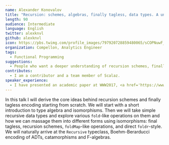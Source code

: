 ```yaml
---
name: Alexander Konovalov
title: "Recursion: schemes, algebras, finally tagless, data types. A unifying vision."
length: 90
audience: Intermediate
language: English
twitter: alexknvl
github: alexknvl
icon: https://pbs.twimg.com/profile_images/797920728859480065/sCOPNuwF_400x400.jpg
organization: Compellon, Analytics Engineer
tags:
  - Functional Programming
suggestions:
  - People who want a deeper understanding of recursion schemes, finally tagless encoding, and type theory in general. People who have achieved intermediate understanding of functional programming in Scala, and want to learn more advanced topics.
contributes:
  - I am a contributor and a team member of Scalaz.
speaker_experience:
  - I have presented an academic paper at WWW2017, <a href='https://www.slideshare.net/AlexanderKonovalov13/learning-event-extractors-from-knowledge-base-revisions'>https://www.slideshare.net/AlexanderKonovalov13/learning-event-extractors-from-knowledge-base-revisions</a> and presented <a href='https://alexknvl.com/docs/scalaz_summit_presentation.pdf'>https://alexknvl.com/docs/scalaz_summit_presentation.pdf</a> at Lambdaconf 2018 but in an informal setting during scalaz summit and without much preparation.
---
```

In this talk I will derive the core ideas behind recursion
schemes and finally tagless encoding starting from scratch.
We will start with a short introduction to type algebra and
isomorphisms. Then we will take simple recursive data types
and explore various `fold`-like operations on them and how we 
can massage them into different forms using isomorphisms: final 
tagless, recursion schemes, `foldMap`-like operations, and direct 
`foldr`-style. We will naturally arrive at the `Recursive` typeclass, 
Boehm-Berarducci encoding of ADTs, catamorphisms and F-algebras.

